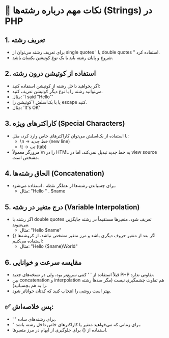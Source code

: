 # 📌 نکات مهم درباره رشته‌ها (Strings) در PHP

## 1. تعریف رشته

- برای تعریف رشته می‌توان از single quotes ' یا double quotes " استفاده کرد.
- شروع و پایان رشته باید با یک نوع کوتیشن یکسان باشد.

## 2. استفاده از کوتیشن درون رشته

- اگر بخواهید داخل رشته از کوتیشن استفاده کنید:
- می‌توانید رشته را با نوع دیگر کوتیشن تعریف کنید.
- مثال: 'I said "Hello"'
- یا با بک‌اسلش \ کوتیشن را escape کنید.
- مثال: 'It\'s OK'

## 3. کاراکترهای ویژه (Special Characters)

- با استفاده از بک‌اسلش می‌توان کاراکترهای خاص وارد کرد، مثل:
  - \n → خط جدید (new line)
  - \t → تب (tab)
- مرورگر معمولاً \n را در HTML به خط جدید تبدیل نمی‌کند، اما در view source مشخص است.

## 4. الحاق رشته‌ها (Concatenation)

- برای چسباندن رشته‌ها از عملگر نقطه . استفاده می‌شود.
  - مثال: "Hello " . $name

## 5. درج متغیر در رشته (Variable Interpolation)

- اگر رشته با double quotes تعریف شود، متغیرها مستقیماً در رشته جایگزین می‌شوند.
  - مثال: "Hello $name"
- اگر بعد از متغیر حروف دیگری باشد و مرز متغیر مشخص نباشد، از کروشه‌ها {} استفاده می‌کنیم:
  - مثال: "Hello {$name}World"

## 6. مقایسه سرعت و خوانایی

- قبلاً استفاده از ' ' کمی سریع‌تر بود، ولی در نسخه‌های جدید PHP تفاوتی ندارد.
- بین concatenation و interpolation هم تفاوت چشمگیری نیست (مگر صدها رشته را به هم بچسبانید).
- بهتر است روشی را انتخاب کنید که کدتان خواناتر شود.

## ✅ پس خلاصه‌اش:

- ' ' برای رشته‌های ساده.
- " برای زمانی که می‌خواهید متغیر یا کاراکترهای خاص داخل رشته باشد.
- استفاده از {} برای جلوگیری از ابهام در مرز متغیرها.
